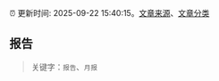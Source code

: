 :alarm_clock: 更新时间: 2025-09-22 15:40:15。[文章来源](/README.md)、[文章分类](/TAGS.md)

## 报告


> 关键字：`报告`、`月报`



